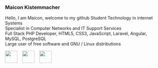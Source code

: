 ### **Maicon Kistemmacher**





Hello, I am Maicon, welcome to my github
<i class="fab fa-html5"></i>
Student Technology in internet Systems  
Specialist in Computer Networks and IT Support Services  
Full Stack PHP Developer, HTML5, CSS3, JavaScript, Laravel, Angular, MySQL, PostgreSQL  
Large user of free software and GNU / Linux distributions




<img  width="40px" height="40px" src="https://media.giphy.com/media/XAxylRMCdpbEWUAvr8/source.gif" />&nbsp;&nbsp;&nbsp;
<img  width="40px" height="40px" src="https://media.giphy.com/media/fsEaZldNC8A1PJ3mwp/source.gif" />&nbsp;&nbsp;&nbsp;
<img  width="40px" height="40px" src="https://media.giphy.com/media/ln7z2eWriiQAllfVcn/source.gif" />&nbsp;&nbsp;&nbsp;

